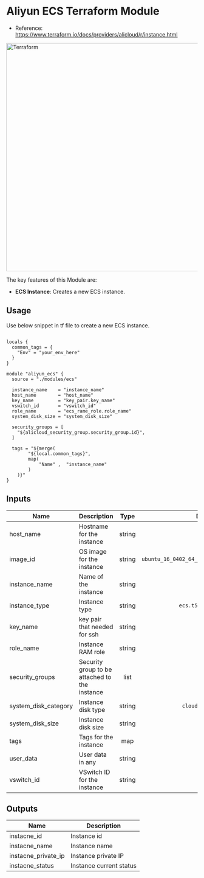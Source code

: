 Aliyun ECS Terraform Module
=========

- Reference: https://www.terraform.io/docs/providers/alicloud/r/instance.html

<img alt="Terraform" src="https://cdn.rawgit.com/hashicorp/terraform-website/master/content/source/assets/images/logo-hashicorp.svg" width="600px">

The key features of this Module are:

- **ECS Instance**: Creates a new ECS instance.
  
Usage
-------------------------------

Use below snippet in tf file to create a new ECS instance.

```

locals {
  common_tags = {
    "Env" = "your_env_here"
  }
}

module "aliyun_ecs" {
  source = "./modules/ecs"

  instance_name    = "instance_name"
  host_name        = "host_name"
  key_name         = "key_pair.key_name"
  vswitch_id       = "vswitch_id"
  role_name        = "ecs_rame_role.role_name"
  system_disk_size = "system_disk_size"

  security_groups = [
    "${alicloud_security_group.security_group.id}",
  ]

  tags = "${merge(
        "${local.common_tags}",
        map(
            "Name" ,  "instance_name"
        )
    )}"
}
```

## Inputs

| Name | Description | Type | Default | Required |
|------|-------------|:----:|:-----:|:-----:|
| host_name | Hostname for the instance | string | - | yes |
| image_id | OS image for the instance | string | `ubuntu_16_0402_64_20G_alibase_20170818.vhd` | no |
| instance_name | Name of the instance | string | - | yes |
| instance_type | Instance type | string | `ecs.t5-lc1m1.small` | no |
| key_name | key pair that needed for ssh | string | - | yes |
| role_name | Instance RAM role | string | `` | no |
| security_groups | Security group to be attached to the instance | list | - | yes |
| system_disk_category | Instance disk type | string | `cloud_efficiency` | no |
| system_disk_size | Instance disk size | string | `20` | no |
| tags | Tags for the instance | map | `<map>` | no |
| user_data | User data in any | string | `` | no |
| vswitch_id | VSwitch ID for the instance | string | - | yes |

## Outputs

| Name | Description |
|------|-------------|
| instacne_id | Instance id |
| instacne_name | Instance name |
| instacne_private_ip | Instance private IP |
| instacne_status | Instance current status |

